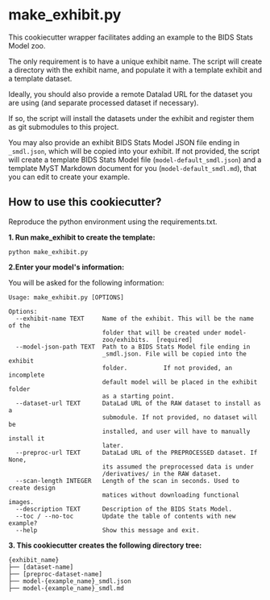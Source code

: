 # make_exhibit.py

This cookiecutter wrapper facilitates adding an example to the BIDS Stats Model zoo.

The only requirement is to have a unique exhibit name. The script will create a directory with the exhibit name, and populate it with a template exhibit and a template dataset.

Ideally, you should also provide a remote Datalad URL for the dataset you are using (and separate processed dataset if necessary).

If so, the script will install the datasets under the exhibit and register them as git submodules to this project. 

You may also provide an exhibit BIDS Stats Model JSON file ending in `_smdl.json`, which will be copied into  your exhibit. 
If not provided, the script will create a template BIDS Stats Model file (`model-default_smdl.json`) and a template MyST Markdown document for you (`model-default_smdl.md`), that you can edit to create your example.

## How to use this cookiecutter?
Reproduce the python environment using the requirements.txt. 

**1. Run make_exhibit to create the template:**
```
python make_exhibit.py
```

**2.Enter your model's information:** 

You will be asked for the following information:

```
Usage: make_exhibit.py [OPTIONS]

Options:
  --exhibit-name TEXT     Name of the exhibit. This will be the name of the
                          folder that will be created under model-
                          zoo/exhibits.  [required]
  --model-json-path TEXT  Path to a BIDS Stats Model file ending in
                          _smdl.json. File will be copied into the exhibit
                          folder.          If not provided, an incomplete
                          default model will be placed in the exhibit folder
                          as a starting point.
  --dataset-url TEXT      DataLad URL of the RAW dataset to install as a
                          submodule. If not provided, no dataset will be
                          installed, and user will have to manually install it
                          later.
  --preproc-url TEXT      DataLad URL of the PREPROCESSED dataset. If None,
                          its assumed the preprocessed data is under
                          /derivatives/ in the RAW dataset.
  --scan-length INTEGER   Length of the scan in seconds. Used to create design
                          matices without downloading functional images.
  --description TEXT      Description of the BIDS Stats Model.
  --toc / --no-toc        Update the table of contents with new example?
  --help                  Show this message and exit.
```

**3. This cookiecutter creates the following directory tree:**
```
{exhibit_name}
├── [dataset-name]
├── [preproc-dataset-name]
├── model-{example_name}_smdl.json
├── model-{example_name}_smdl.md
```

